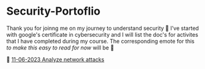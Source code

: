 # Security-Portoflio
Thank you for joinng me on my journey to understand security 🙌
I've started with google's certificate in cybersecurity and I will list the doc's for activites that I have completed during my course. 
The corresponding emote for this *to make this easy to read for now* will be 🔵 

🔵 [11-06-2023 Analyze network attacks](https://docs.google.com/document/d/15deiAA9_lNWwwaFCf8-h8CbexCyRlCY2-1yS3mnJjxc/edit?usp=sharing)
